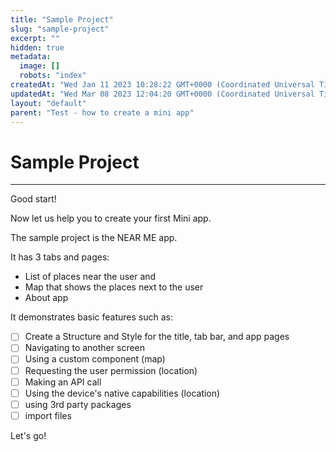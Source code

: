 ```yaml
---
title: "Sample Project"
slug: "sample-project"
excerpt: ""
hidden: true
metadata: 
  image: []
  robots: "index"
createdAt: "Wed Jan 11 2023 10:28:22 GMT+0000 (Coordinated Universal Time)"
updatedAt: "Wed Mar 08 2023 12:04:20 GMT+0000 (Coordinated Universal Time)"
layout: "default"
parent: "Test - how to create a mini app"
---
```

# Sample Project 
*** 
Good start!

Now let us help you to create your first Mini app.

The sample project is the NEAR ME app. 

It has 3 tabs and pages:

- List of places near the user and 
- Map that shows the places next to the user
- About app 

It demonstrates basic features such as:

- [ ] Create a Structure and Style for the title, tab bar, and app pages
- [ ] Navigating to another screen
- [ ] Using a custom component (map)
- [ ] Requesting the user permission (location)
- [ ] Making an API call
- [ ] Using the device's native capabilities (location)
- [ ] using 3rd party packages
- [ ] import files

Let's go!
